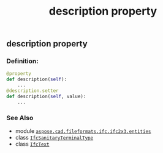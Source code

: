 ﻿---
title: description property
second_title: Aspose.CAD for Python via .NET API References
description: 
type: docs
weight: 50
url: /python-net/aspose.cad.fileformats.ifc.ifc2x3.entities/ifcsanitaryterminaltype/description/
is_root: false
---

## description property

### Definition:
```python
@property
def description(self):
    ...
@description.setter
def description(self, value):
    ...
```

### See Also
* module [`aspose.cad.fileformats.ifc.ifc2x3.entities`](../../)
* class [`IfcSanitaryTerminalType`](/cad/python-net/aspose.cad.fileformats.ifc.ifc2x3.entities/ifcsanitaryterminaltype)
* class [`IfcText`](/cad/python-net/aspose.cad.fileformats.ifc.ifc2x3.types/ifctext)
